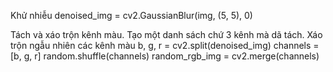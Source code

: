 
Khử nhiễu
denoised_img = cv2.GaussianBlur(img, (5, 5), 0)

Tách và xáo trộn kênh màu. Tạo một danh sách chứ 3 kênh mà dã tách. Xáo trộn ngẫu nhiên các kênh màu
b, g, r = cv2.split(denoised_img)
channels = [b, g, r]
random.shuffle(channels)
random_rgb_img = cv2.merge(channels)

